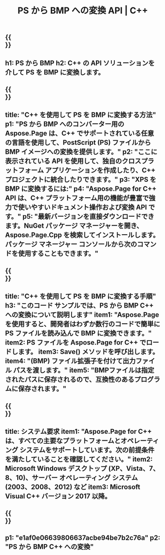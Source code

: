 ﻿---
translation: true
template: /_templates/_conversion-child-cpp.md
title: PS から BMP への変換 API | C++
url: /cpp/conversion/ps-to-bmp/
description: PS から BMP への変換は、Aspose.Page for C++ API ソリューションによって提供されます。 Windows 32 ビット、Windows 64 ビット、および Linux 64 ビットの C++ ランタイム環境で動作します。
informat: PS
outformat: BMP
otherformats: XPS EPS
---

{{<section banner>}}
---
h1: PS から BMP
h2: C++ の API ソリューションを介して PS を BMP に変換します。
---

{{<section overview>}}
---
title: "C++ を使用して PS を BMP に変換する方法"
p1: "PS から BMP へのコンバーター用の Aspose.Page は、C++ でサポートされている任意の言語を使用して、PostScript (PS) ファイルから BMP イメージへの変換を提供します。"
p2: "ここに表示されている API を使用して、独自のクロスプラットフォーム アプリケーションを作成したり、C++ プロジェクトに統合したりできます。"
p3: "XPS を BMP に変換するには:"
p4: "Aspose.Page for C++ API は、C++ プラットフォーム用の機能が豊富で強力で使いやすいドキュメント操作および変換 API です。"
p5: "最新バージョンを直接ダウンロードできます。NuGet パッケージ マネージャーを開き、Aspose.Page.Cpp を検索してインストールします。パッケージ マネージャー コンソールから次のコマンドを使用することもできます。"
---

{{<section feature1>}}
---
title: "C++ を使用して PS を BMP に変換する手順"
h3: "このコード サンプルでは、​​PS から BMP C++ への変換について説明します"
item1: "Aspose.Page を使用すると、開発者はわずか数行のコードで簡単に PS ファイルを読み込んで BMP に変換できます。"
item2: PS ファイルを Aspose.Page for C++ でロードします。
item3: Save() メソッドを呼び出します。
item4: "(BMP) ファイル拡張子を付けて出力ファイル パスを渡します。"
item5: "BMPファイルは指定されたパスに保存されるので、互換性のあるプログラムに保存されます。"
---

{{<section feature2>}}
---
title: システム要求
item1: "Aspose.Page for C++ は、すべての主要なプラットフォームとオペレーティング システムをサポートしています。次の前提条件を満たしていることを確認してください。"
item2: Microsoft Windows デスクトップ (XP、Vista、7、8、10)、サーバー オペレーティング システム (2003、2008、2012) など
item3: Microsoft Visual C++ バージョン 2017 以降。
---

{{<section gist>}}
---
p1: "e1af0e06639806637acbe94be7b2c76a"
p2: "PS から BMP C++ への変換"
---
